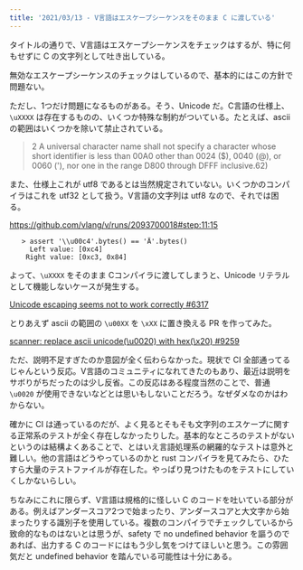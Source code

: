 ```yaml
---
title: '2021/03/13 - V言語はエスケープシーケンスをそのまま C に渡している'
---
```


タイトルの通りで、V言語はエスケープシーケンスをチェックはするが、特に何もせずに C の文字列として吐き出している。

無効なエスケープシーケンスのチェックはしているので、基本的にはこの方針で問題ない。

ただし、1つだけ問題になるものがある。そう、Unicode だ。C言語の仕様上、`\uXXXX` は存在するものの、いくつか特殊な制約がついている。たとえば、ascii の範囲はいくつかを除いて禁止されている。

> 2 A universal character name shall not specify a character whose short identifier is less than
>   00A0 other than 0024 ($), 0040 (@), or 0060 ('), nor one in the range D800 through
>   DFFF inclusive.62)


また、仕様上これが utf8 であるとは当然規定されていない。いくつかのコンパイラはこれを utf32 として扱う。V言語の文字列は utf8 なので、それでは困る。

https://github.com/vlang/v/runs/2093700018#step:11:15

```
   > assert '\\u00c4'.bytes() == 'Ä'.bytes()
     Left value: [0xc4]
    Right value: [0xc3, 0x84]
```

よって、`\uXXXX` をそのまま Cコンパイラに渡してしまうと、Unicode リテラルとして機能しないケースが発生する。

[Unicode escaping seems not to work correctly #6317](https://github.com/vlang/v/issues/6317)

とりあえず ascii の範囲の `\u00XX` を `\xXX` に置き換える PR を作ってみた。

[scanner: replace ascii unicode(\u0020) with hex(\x20) #9259](https://github.com/vlang/v/pull/9259)

ただ、説明不足すぎたのか意図が全く伝わらなかった。現状で CI 全部通ってるじゃんという反応。V言語のコミュニティになれてきたのもあり、最近は説明をサボりがちだったのは少し反省。この反応はある程度当然のことで、普通 `\u0020` が使用できないなどとは思いもしないことだろう。なぜダメなのかはわからない。

確かに CI は通っているのだが、よく見るとそもそも文字列のエスケープに関する正常系のテストが全く存在しなかったりした。基本的なところのテストがないというのは結構よくあることで、とはいえ言語処理系の網羅的なテストは意外と難しい。他の言語はどうやっているのかと rust コンパイラを見てみたら、ひたすら大量のテストファイルが存在した。やっぱり見つけたものをテストにしていくしかないらしい。

ちなみにこれに限らず、V言語は規格的に怪しい C のコードを吐いている部分がある。例えばアンダースコア2つで始まったり、アンダースコアと大文字から始まったりする識別子を使用している。複数のコンパイラでチェックしているから致命的なものはないとは思うが、safety で no undefined behavior を謳うのであれば、出力する C のコードにはもう少し気をつけてほしいと思う。この雰囲気だと undefined behavior を踏んでいる可能性は十分にある。


